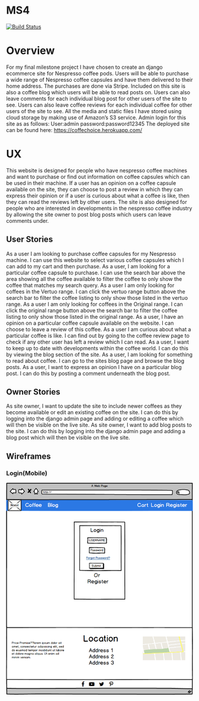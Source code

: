 # MS4

[![Build Status](https://travis-ci.org/djjtyn/ms4.svg?branch=master)](https://travis-ci.org/djjtyn/ms4)

# Overview
For my final milestone project I have chosen to create an django ecommerce site for Nespresso coffee pods. Users 
will be able to purchase a wide range of Nespresso coffee capsules and have them delivered to their home address. 
The purchases are done via Stripe. Included on this site is also a coffee blog which users will be able to read posts on. Users can also leave comments for each individual blog post for other users of the site to see. Users can also leave coffee reviews for each individual coffee for other users of the site to see. 
All the media and static files I have stored using cloud storage by making use of Amazon’s S3 service. 
Admin login for this site as as follows:
User:admin
password:password12345
The deployed site can be found here: https://coffechoice.herokuapp.com/

# UX
This website is designed for people who have nespresso coffee machines and want to purchase or find out 
information on coffee capsules which can be used in their machine. If a user has an opinion on a coffee capsule 
available on the site, they can choose to post a review in which they can express their opinion or if a user is 
curious about what a coffee is like, then they can read the reviews left by other users.
The site is also designed for people who are interested in developments in the nespresso coffee industry by 
allowing the site owner to post blog posts which users can leave comments under.

## User Stories
As a user I am looking to purchase coffee capsules for my Nespresso machine. I can use this website to select 
various coffee capsules which I can add to my cart and then purchase.
As a user, I am looking for a particular coffee capsule to purchase. I can use the search bar above the area 
showing all the coffee available to filter the coffee to only show the coffee that matches my search query.
As a user I am only looking for coffees in the Vertuo range. I can click the vertuo range button above the 
search bar to filter the coffee listing to only show those listed in the vertuo range.
As a user I am only looking for coffees in the Original range. I can click the original range button above the 
search bar to filter the coffee listing to only show those listed in the  original range.
As a user, I have an opinion on a particular coffee capsule available on the website. I can choose to leave a 
review of this coffee.
As a user I am curious about what a particular coffee is like. I can find out by going to the coffee review page 
to check if any other user has left a review which I can read.
As a user, I want to keep up to date with developments within the coffee world. I can do this by viewing the blog 
section of the site.
As a user, I am looking for something to read about coffee. I can go to the sites blog page and browse the blog 
posts.
As a user, I want to express an opinion I have on a particular blog post. I can do this by posting a comment 
underneath the blog post.

## Owner Stories
As site owner, I want to update the site to include newer coffees as they become available or edit an existing 
coffee on the site. I can do this by logging into the django admin page and adding or editing a coffee which will then be visible on the live site.
As site owner, I want to add blog posts to the site. I can do this by logging into the django admin page and 
adding a blog post which will then be visible on the live site.

## Wireframes
### Login(Mobile)
![image](static/wireframes/Login(desktop).png)


